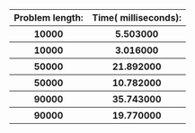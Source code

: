 <table style='width: 60vw;'><thead><tr><th>Problem length: </th><th>Time( milliseconds): </th></tr></thead><tbody><tr><th>10000</th><th>5.503000</th></tr><tr><th>10000</th><th>3.016000</th></tr><tr><th>50000</th><th>21.892000</th></tr><tr><th>50000</th><th>10.782000</th></tr><tr><th>90000</th><th>35.743000</th></tr><tr><th>90000</th><th>19.770000</th></tr></tbody></table>